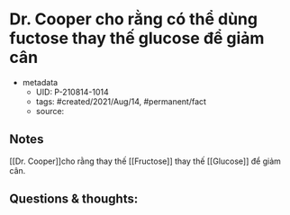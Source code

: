 # Dr. Cooper cho rằng có thể dùng fuctose thay thế glucose để giảm cân

- metadata
	- UID: P-210814-1014
	- tags: #created/2021/Aug/14, #permanent/fact 
	- source: 

## Notes
[[Dr. Cooper]]cho rằng thay thế [[Fructose]] thay thế [[Glucose]] để giảm cân. 

## Questions & thoughts:
